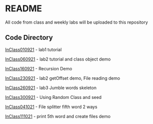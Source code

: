 # README #

All code from class and weekly labs will be uploaded to this repository

## Code Directory 
[InClass010921](InClass010921)  - lab1 tutorial

[InClass060921](InClass060921)  - lab2 tutorial and class object demo

[InClass160921](InClass160921)  - Recursion Demo

[InClass230921](InClass230921)  - lab2 getOffset demo, File reading demo

[InClass260921](InClass260921)  - lab3 Jumble words skeleton

[InClass300921](InClass300921)  - Using Random Class and seed

[InClass041021](InClass041021)  - File splitter fifth word 2 ways

[InClass111021](InClass111021)  - print 5th word and create files demo